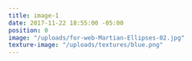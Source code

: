 ```yaml
---
title: image-1
date: 2017-11-22 18:55:00 -05:00
position: 0
image: "/uploads/for-web-Martian-Ellipses-02.jpg"
texture-image: "/uploads/textures/blue.png"
---
```


